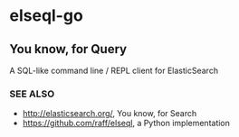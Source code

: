 # elseql-go
You know, for Query
-------------------
A SQL-like command line / REPL client for ElasticSearch

### SEE ALSO

- http://elasticsearch.org/, You know, for Search
- https://github.com/raff/elseql, a Python implementation
